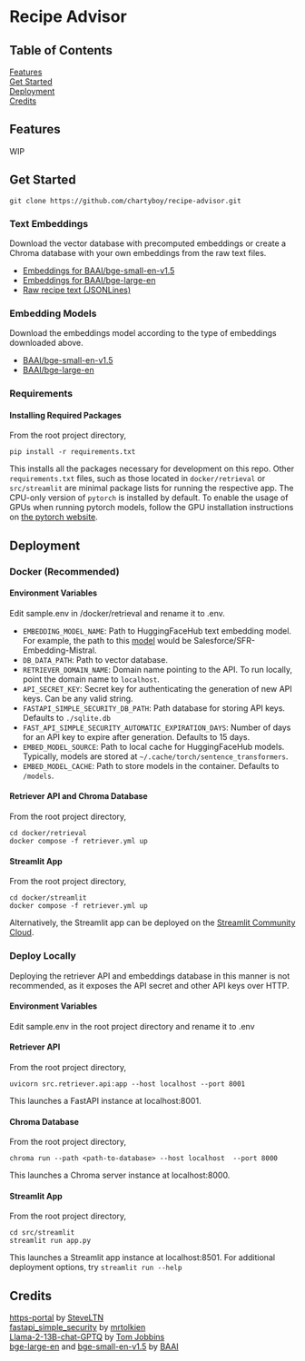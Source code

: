 # Recipe Advisor

## Table of Contents
[Features](#features)  
[Get Started](#get-started)  
[Deployment](#deployment)  
[Credits](#credits)

## Features
WIP
## Get Started
```git clone https://github.com/chartyboy/recipe-advisor.git```
### Text Embeddings
Download the vector database with precomputed embeddings or create a Chroma database with your
own embeddings from the raw text files.  
+ [Embeddings for BAAI/bge-small-en-v1.5](https://drive.google.com/drive/folders/12zdpaWa2vwjLVAEVsXTAix0xNpy0_dfL?usp=sharing)  
+ [Embeddings for BAAI/bge-large-en](https://drive.google.com/drive/folders/1Jkwr81F1z5nJ2FxIY72gv9wdQoBn9PpB?usp=sharing)  
+ [Raw recipe text (JSONLines)](https://drive.google.com/drive/folders/1tew7C_h2T0znZ5jUvN7jcQ9QWf0hxQ1l?usp=sharing)

### Embedding Models
Download the embeddings model according to the type of embeddings downloaded above.  
+ [BAAI/bge-small-en-v1.5](https://huggingface.co/BAAI/bge-small-en-v1.5)
+ [BAAI/bge-large-en](https://huggingface.co/BAAI/bge-large-en)

### Requirements
#### Installing Required Packages
From the root project directory,
```
pip install -r requirements.txt
``` 
This installs all the packages
necessary for development on this repo. Other ```requirements.txt``` files, such as those located in
```docker/retrieval``` or ```src/streamlit``` are minimal package lists for running the respective app.
The CPU-only version of ```pytorch``` is installed by default. To enable the usage of GPUs when running pytorch models,
follow the GPU installation instructions on [the pytorch website](https://pytorch.org/).

## Deployment 
### Docker (Recommended)

#### Environment Variables
Edit sample.env in /docker/retrieval and rename it to .env.  
+ ```EMBEDDING_MODEL_NAME```: Path to HuggingFaceHub text embedding model. For example, 
the path to this [model](https://huggingface.co/Salesforce/SFR-Embedding-Mistral) would be Salesforce/SFR-Embedding-Mistral.
+ ```DB_DATA_PATH```: Path to vector database.
+ ```RETRIEVER_DOMAIN_NAME```: Domain name pointing to the API.
To run locally, point the domain name to ```localhost```.
+ ```API_SECRET_KEY```: Secret key for authenticating the generation of new API keys. Can be any valid string.
+ ```FASTAPI_SIMPLE_SECURITY_DB_PATH```: Path database for storing API keys. Defaults to ```./sqlite.db```
+ ```FAST_API_SIMPLE_SECURITY_AUTOMATIC_EXPIRATION_DAYS```: Number of days for an API key to expire after
generation. Defaults to 15 days.
+ ```EMBED_MODEL_SOURCE```: Path to local cache for HuggingFaceHub models. Typically, models are stored at
```~/.cache/torch/sentence_transformers```.
+ ```EMBED_MODEL_CACHE```: Path to store models in the container. Defaults to ```/models```.

#### Retriever API and Chroma Database
From the root project directory,  
```
cd docker/retrieval 
docker compose -f retriever.yml up
```
#### Streamlit App
From the root project directory,
```
cd docker/streamlit
docker compose -f retriever.yml up
```

Alternatively, the Streamlit app can be deployed on the [Streamlit Community Cloud](https://streamlit.io/cloud).

### Deploy Locally
Deploying the retriever API and embeddings database in this manner is not recommended, as it exposes the API secret
and other API keys over HTTP.

#### Environment Variables
Edit sample.env in the root project directory and rename it to .env

#### Retriever API
From the root project directory,
```
uvicorn src.retriever.api:app --host localhost --port 8001
```
This launches a FastAPI instance at localhost:8001.

#### Chroma Database
From the root project directory,
```
chroma run --path <path-to-database> --host localhost  --port 8000
```

This launches a Chroma server instance at localhost:8000.

#### Streamlit App
From the root project directory,
```
cd src/streamlit
streamlit run app.py
```

This launches a Streamlit app instance at localhost:8501. For additional deployment options,
try ```streamlit run --help```

## Credits
[https-portal](https://github.com/SteveLTN/https-portal) by [SteveLTN](https://github.com/SteveLTN)  
[fastapi_simple_security](https://github.com/mrtolkien/fastapi_simple_security) by [mrtolkien](https://github.com/mrtolkien)  
[Llama-2-13B-chat-GPTQ](https://huggingface.co/TheBloke/Llama-2-13B-chat-GPTQ) by [Tom Jobbins](https://huggingface.co/TheBloke)  
[bge-large-en](https://huggingface.co/BAAI/bge-large-en) and [bge-small-en-v1.5](https://huggingface.co/BAAI/bge-small-en-v1.5) by [BAAI](https://www.baai.ac.cn/english.html)
